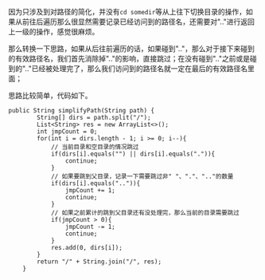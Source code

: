 因为只涉及到对路径的简化，并没有`cd somedir`等从上往下切换目录的操作，如果从前往后遍历那么很显然需要记录已经访问到的路径名，还需要对".."进行返回上一级的操作，感觉很麻烦。

那么转换一下思路，如果从后往前遍历的话，如果碰到".."，那么对于接下来碰到的有效路径名，我们首先消除掉".."的影响，直接跳过；在没有碰到".."之前或是碰到的".."已经被处理完了，那么我们访问到的路径名就一定在最后的有效路径名里面；

思路比较简单，代码如下。
```
public String simplifyPath(String path) {
        String[] dirs = path.split("/");
        List<String> res = new ArrayList<>();
        int jmpCount = 0;
        for(int i = dirs.length - 1; i >= 0; i--){
            // 当前目录和空目录的情况跳过
            if(dirs[i].equals("") || dirs[i].equals(".")){
                continue;
            }
            // 如果要跳到父目录，记录一下需要跳过非" "、"."、".."的数量
            if(dirs[i].equals("..")){
                jmpCount += 1;
                continue;
            }
            // 如果之前累计的跳到父目录还有没处理完，那么当前的目录需要跳过
            if(jmpCount > 0){
                jmpCount -= 1;
                continue;
            }
            res.add(0, dirs[i]);
        }
        return "/" + String.join("/", res);
    }
```